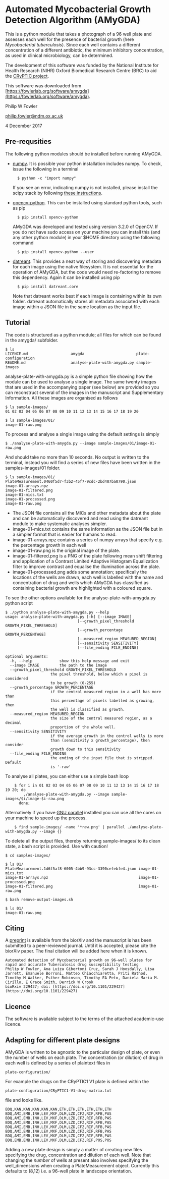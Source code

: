 # Automated Mycobacterial Growth Detection Algorithm (AMyGDA)

This is a python module that takes a photograph of a 96 well plate and assesses each well for the presence of bacterial growth (here *Mycobacterial tuberculosis*). Since each well contains a different concentration of a different antibiotic, the minimum inhibitory concentration, as used in clinical microbiology, can be determined.

The development of this software was funded by the National Institute for Health Research (NIHR) Oxford Biomedical Research Centre (BRC) to aid the [CRyPTIC project](http://www.crypticproject.org).

This software was downloaded from [https://fowlerlab.org/software/amygda](https://fowlerlab.org/software/amygda).

Philip W Fowler

philip.fowler@ndm.ox.ac.uk

4 December 2017

## Pre-requsities

The following python modules should be installed before running AMyGDA.

- [numpy](http://www.numpy.org). It is possible your python installation includes numpy. To check, issue the following in a terminal

		$ python -c "import numpy"

	If you see an error, indicating numpy is not installed, please install the scipy stack by following [these instructions](https://www.scipy.org/install.html).

- [opencv-python](https://pypi.python.org/pypi/opencv-python). This can be installed using  standard python tools, such as pip

		$ pip install opencv-python
	AMyGDA was developed and tested using version 3.2.0 of OpenCV. If you do not have sudo access on your machine you can install this (and any other python module) in your $HOME directory using the following command
	
		$ pip install opencv-python --user	

- [datreant](http://datreant.readthedocs.io/en/latest/). This provides a neat way of storing and discovering metadata for each image using the native filesystem. It is not essential for the operation of AMyGDA, but the code would need re-factoring to remove this dependency. Again it can be installed using pip

		$ pip install datreant.core  
		
	Note that datreant works best if each image is containing within its own folder. datreant automatically stores all metadata associated with each image within a JSON file in the same location as the input file. 

## Tutorial

The code is structured as a python module; all files for which can be found in the amygda/ subfolder. 

	$ ls
	LICENCE.md                   amygda                       plate-configuration
	README.md                    analyse-plate-with-amygda.py sample-images

analyse-plate-with-amygda.py is a simple python file showing how the module can be used to analyse a single image. The same twenty images that are used in the accompanying paper (see below) are provided so you can reconstruct several of the images in the manuscript and Supplementary Information. All these images are organised as follows 

	$ ls sample-images/
	01 02 03 04 05 06 07 08 09 10 11 12 13 14 15 16 17 18 19 20
	
	$ ls sample-images/01/
	image-01-raw.png

To process and analyse a single image using the default settings is simply

	$ ./analyse-plate-with-amygda.py --image sample-images/01/image-01-raw.png 
	
And should take no more than 10 seconds. No output is written to the terminal, instead you will find a series of new files have been written in the samples-images/01 folder.

	$ ls sample-images/01/
	PlateMeasurement.0460f5d7-f3b2-45f7-9cdc-2bd407ba0790.json
	image-01-arrays.npz
	image-01-filtered.png
	image-01-mics.txt
	image-01-processed.png
	image-01-raw.png	

* The JSON file contains all the MICs and other metadata about the plate and can be automatically discovered and read using the datreant module to make systematic analyses simpler. 
* image-01-mics.txt contains the same information as the JSON file but in a simpler format that is easier for humans to read.
* image-01-arrays.npz contains a series of numpy arrays that specify e.g. the percentage growth in each well
* image-01-raw.png is the original image of the plate.
* image-01-filtered.png is a PNG of the plate following mean shift filtering and application of a Contrast Limited Adaptive Histogram Equalization filter to improve contrast and equalise the illumination across the plate.
* image-01-processed.png adds some annotation; specifically the locations of the wells are drawn, each well is labelled with the name and concentration of drug and wells which AMyGDA has classified as containing bacterial growth are highlighted with a coloured square. 

To see the other options available for the analyse-plate-with-amygda.py python script

	$ ./python analyse-plate-with-amygda.py --help
	usage: analyse-plate-with-amygda.py [-h] [--image IMAGE]
                                    [--growth_pixel_threshold GROWTH_PIXEL_THRESHOLD]
                                    [--growth_percentage GROWTH_PERCENTAGE]
                                    [--measured_region MEASURED_REGION]
                                    [--sensitivity SENSITIVITY]
                                    [--file_ending FILE_ENDING]

	optional arguments:
	  -h, --help            show this help message and exit
	  --image IMAGE         the path to the image
	  --growth_pixel_threshold GROWTH_PIXEL_THRESHOLD
                        the pixel threshold, below which a pixel is considered
                        to be growth (0-255)
	  --growth_percentage GROWTH_PERCENTAGE
                        if the central measured region in a well has more than
                        this percentage of pixels labelled as growing, then
                        the well is classified as growth.
	  --measured_region MEASURED_REGION
                        the size of the central measured region, as a decimal
                        proportion of the whole well.
	  --sensitivity SENSITIVITY
                        if the average growth in the control wells is more
                        than (sensitivity x growth_percentage), then consider
                        growth down to this sensitivity
	  --file_ending FILE_ENDING
                        the ending of the input file that is stripped. Default
                        is '-raw'

To analyse all plates, you can either use a simple bash loop
	
		$ for i in 01 02 03 04 05 06 07 08 09 10 11 12 13 14 15 16 17 18 19 20; do
			./analyse-plate-with-amygda.py --image sample-images/$i/image-$i-raw.png
		  done;
	
Alternatively if you have [GNU parallel](https://www.gnu.org/software/parallel/) installed you can use all the cores on your machine to speed up the process.

		$ find sample-images/ -name '*raw.png' | parallel ./analyse-plate-with-amygda.py --image {}	

To delete all the output files, thereby returning sample-images/ to its clean state, a bash script is provided. Use with caution!

	$ cd samples-images/
	
	$ ls 01/
	PlateMeasurement.1d6f5af8-6005-4bb9-93cc-3390cefebfe4.json image-01-mics.txt
	image-01-arrays.npz                                        image-01-processed.png
	image-01-filtered.png                                      image-01-raw.png
	
	$ bash remove-output-images.sh
	
	$ ls 01/
	image-01-raw.png
	
	
## Citing

A [preprint](https://doi.org/10.1101/229427) is available from the biorXiv and the manuscript is has been submitted to a peer-reviewed journal. Until it is accepted, please cite the biorXiv paper. The final citation will be added here when it is known.

	Automated detection of Mycobacterial growth on 96-well plates for rapid and accurate Tuberculosis drug susceptibility testing
	Philip W Fowler, Ana Luiza Gibertoni Cruz, Sarah J Hoosdally, Lisa Jarrett, Emanuele Borroni, Matteo Chiacchiaretta, Priti Rathod, Timothy M Walker, Esther Robinson, Timothy EA Peto, Daniela Maria M. Cirillo, E Grace Smith, Derrick W Crook
	bioRxiv 229427; doi: [https://doi.org/10.1101/229427](https://doi.org/10.1101/229427)	

## Licence

The software is available subject to the terms of the attached academic-use licence.

## Adapting for different plate designs

AMyGDA is written to be agnostic to the particular design of plate, or even the number of wells on each plate. The concentration (or dilution) of drug in each well is defined by a series of plaintext files in 

	plate-configuration/
	
For example the drugs on the CRyPTIC1 V1 plate is defined within the 

	plate-configuration/CRyPTIC1-V1-drug-matrix.txt

file and looks like.

	BDQ,KAN,KAN,KAN,KAN,KAN,ETH,ETH,ETH,ETH,ETH,ETH
	BDQ,AMI,EMB,INH,LEV,MXF,DLM,LZD,CFZ,RIF,RFB,PAS
	BDQ,AMI,EMB,INH,LEV,MXF,DLM,LZD,CFZ,RIF,RFB,PAS
	BDQ,AMI,EMB,INH,LEV,MXF,DLM,LZD,CFZ,RIF,RFB,PAS
	BDQ,AMI,EMB,INH,LEV,MXF,DLM,LZD,CFZ,RIF,RFB,PAS
	BDQ,AMI,EMB,INH,LEV,MXF,DLM,LZD,CFZ,RIF,RFB,PAS
	BDQ,AMI,EMB,INH,LEV,MXF,DLM,LZD,CFZ,RIF,RFB,PAS
	BDQ,EMB,EMB,INH,LEV,MXF,DLM,LZD,CFZ,RIF,POS,POS	
Adding a new plate design is simply a matter of creating new files specifying the drug, concentration and dilution of each well. Note that changing the *number* of wells at present also involves specifying the well_dimensions when creating a PlateMeasurement object. Currently this defaults to (8,12) i.e. a 96-well plate in landscape orientation.
